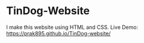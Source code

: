 # TinDog-Website
I make this website using HTML and CSS.
Live Demo: https://prak895.github.io/TinDog-website/  
